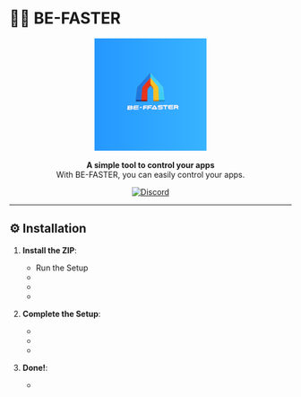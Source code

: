 # 🏃‍♀️ BE-FASTER

<div align="center">
  <img src="https://github.com/knewstm/BE-FASTER/blob/bot/be-faster.png?raw=true)" alt="Asteroide" width="200">
</div>
<p align="center">
  <strong>A simple tool to control your apps</strong>
  <br>
  With BE-FASTER, you can easily control your apps.
</p>


<p align="center">
<a href="https://discord.gg/Np4mq7jjXu">
  <img alt="Discord" src="https://img.shields.io/discord/1211627879243448340?label=Discord&logo=discord&style=flat-square">
</a>



---

## ⚙️ Installation

1. **Install the ZIP**:

    - Run the Setup
    - 
    - 
    - 

2. **Complete the Setup**:

    - 
    - 
    - 

3. **Done!**:

    - 



